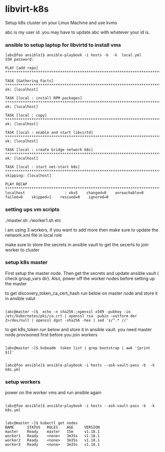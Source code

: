 # libvirt-k8s

Setup k8s cluster on your Linux Machine and use kvms

abc is my user id. you may have to update abc with whatever your id is. 

### ansible to setup laptop for libvirtd to install vms

``` 
[abc@foo ansible]$ ansible-playbook -i hosts -b  -k  local.yml
SSH password: 

PLAY [add repo] ***************************************************************************************************************************************************************************************************

TASK [Gathering Facts] ********************************************************************************************************************************************************************************************
ok: [localhost]

TASK [local : install RPM packages] *******************************************************************************************************************************************************************************
ok: [localhost]

TASK [local : copy] ***********************************************************************************************************************************************************************************************
ok: [localhost]

TASK [local : enable and start libvirtd] **************************************************************************************************************************************************************************
ok: [localhost]

TASK [local : create bridge network k8s] **************************************************************************************************************************************************************************
ok: [localhost]

TASK [local : start net-start k8s] ********************************************************************************************************************************************************************************
skipping: [localhost]

PLAY RECAP ********************************************************************************************************************************************************************************************************
localhost                  : ok=5    changed=0    unreachable=0    failed=0    skipped=1    rescued=0    ignored=0   

```

### setting ups vm scripts

./master.sh
./worker1.sh etc

i am using 3 workers, if you want to add more then make sure to update the network.xml file in local role

make sure to store the secrets in ansible vault 
to get the secerts to join worker to cluster 

### setup k8s master
First setup the master node. Then get the secrets and update ansible vault ( check group_vars dir). Also, power off the worker nodes before setting up the master

to get discovery_token_ca_cert_hash run below on master node and store it in ansible valut 

```

[abc@master ~]$  echo -n sha256:;openssl x509 -pubkey -in /etc/kubernetes/pki/ca.crt | openssl rsa -pubin -outform der 2>/dev/null | openssl dgst -sha256 -hex | sed 's/^.* //'

```

to get k8s_token run below and store it in ansible vault. you need master node provisoned first before you join workers

```

[abc@master ~]$ kubeadm  token list | grep bootstrap | awk '{print $1}'

```

```

[abc@foo ansible]$ ansible-playbook -i hosts --ask-vault-pass -b  -k k8s.yml 

```

### setup workers
power on the worker vms and run ansible again

```

[abc@foo ansible]$ ansible-playbook -i hosts --ask-vault-pass -b  -k k8s.yml 

```

```

[abc@master ~]$ kubectl get nodes
NAME      STATUS   ROLES    AGE     VERSION
master    Ready    master   15m     v1.18.1
worker1   Ready    <none>   3m35s   v1.18.1
worker2   Ready    <none>   3m35s   v1.18.1
worker3   Ready    <none>   3m35s   v1.18.1

```
